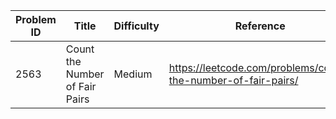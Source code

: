 | Problem ID | Title | Difficulty | Reference
| --- | --- | --- | ---
| 2563 | Count the Number of Fair Pairs | Medium | https://leetcode.com/problems/count-the-number-of-fair-pairs/

